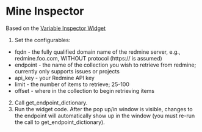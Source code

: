 Mine Inspector
==============

Based on the [Variable Inspector Widget](http://nbviewer.ipython.org/github/ipython/ipython/blob/2.x/examples/Interactive%20Widgets/Variable%20Inspector.ipynb)

1. Set the configurables:
* fqdn - the fully qualified domain name of the redmine server, e.g., redmine.foo.com, WITHOUT protocol (https:// is assumed)
* endpoint - the name of the collection you wish to retrieve from redmine; currently only supports issues or projects
* api_key - your Redmine API key
* limit - the number of items to retrieve; 25-100
* offset - where in the collection to begin retrieving items
2. Call get_endpoint_dictionary.
3. Run the widget code.  After the pop up/in window is visible, changes to the endpoint will automatically show up in the window (you must re-run the call to get_endpoint_dictionary).
